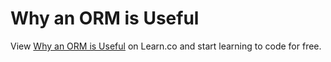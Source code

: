 # Why an ORM is Useful
<p class='util--hide'>View <a href='https://learn.co/lessons/phrg-ruby-orm'>Why an ORM is Useful</a> on Learn.co and start learning to code for free.</p>
